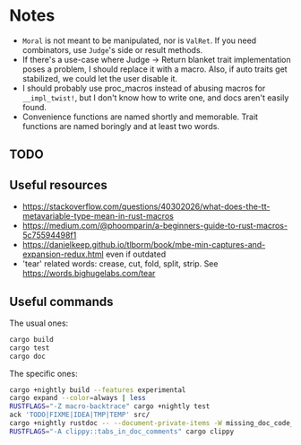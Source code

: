 # Notes

- `Moral` is not meant to be manipulated, nor is `ValRet`. If you need combinators,
  use `Judge`'s side or result methods.
- If there's a use-case where Judge -> Return blanket trait implementation poses a problem, I should
  replace it with a macro. Also, if auto traits get stabilized, we could let the user disable it.
- I should probably use proc_macros instead of abusing macros for `__impl_twist!`, but I don't know how
  to write one, and docs aren't easily found.
- Convenience functions are named shortly and memorable. Trait functions are named boringly and at least
  two words.

## TODO

## Useful resources
- <https://stackoverflow.com/questions/40302026/what-does-the-tt-metavariable-type-mean-in-rust-macros>
- <https://medium.com/@phoomparin/a-beginners-guide-to-rust-macros-5c75594498f1>
- <https://danielkeep.github.io/tlborm/book/mbe-min-captures-and-expansion-redux.html> even if outdated
- 'tear' related words: crease, cut, fold, split, strip. See <https://words.bighugelabs.com/tear>

## Useful commands

The usual ones:
```sh
cargo build
cargo test
cargo doc
```

The specific ones:
```sh
cargo +nightly build --features experimental
cargo expand --color=always | less
RUSTFLAGS="-Z macro-backtrace" cargo +nightly test
ack 'TODO|FIXME|IDEA|TMP|TEMP' src/
cargo +nightly rustdoc -- --document-private-items -W missing_doc_code_examples
RUSTFLAGS="-A clippy::tabs_in_doc_comments" cargo clippy
```
